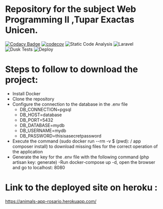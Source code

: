 # Repository for the subject Web Programming II ,Tupar Exactas Unicen.


[![Codacy Badge](https://api.codacy.com/project/badge/Grade/2c7ac6554ef7488f957aa0d2096338ea)](https://app.codacy.com/gh/RosarioTG/AnimalsApp?utm_source=github.com&utm_medium=referral&utm_content=RosarioTG/AnimalsApp&utm_campaign=Badge_Grade)
[![codecov](https://codecov.io/gh/RosarioTG/AnimalsApp/branch/master/graph/badge.svg)](https://codecov.io/gh/RosarioTG/AnimalsApp)
![Static Code Analysis](https://github.com/RosarioTG/AnimalsApp/workflows/Static%20Code%20Analysis/badge.svg)
![Laravel](https://github.com/RosarioTG/AnimalsApp/workflows/Laravel/badge.svg)
![Dusk Tests](https://github.com/RosarioTG/AnimalsApp/workflows/Dusk%20Tests/badge.svg)
![Deploy](https://github.com/RosarioTG/AnimalsApp/workflows/Deploy/badge.svg)

# Steps to follow to download the project:

- Install Docker
- Clone the repository
- Configure the connection to the database in the .env file 
   - DB_CONNECTION=pgsql 
   - DB_HOST=database 
   - DB_PORT=5432
   - DB_DATABASE=mydb 
   - DB_USERNAME=mydb 
   - DB_PASSWORD=thisisasecretpassword
- Execute the command (sudo docker run --rm -v $ (pwd): / app composer install) to download missing files for the correct operation of the application
- Generate the key for the .env file with the following command (php artisan key: generate)
-Run docker-compose up -d, open the browser and go to localhost: 8080 

# Link to the deployed site on heroku :

https://animals-app-rosario.herokuapp.com/
